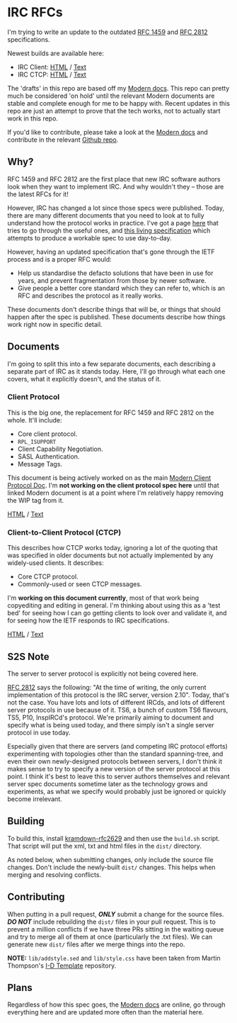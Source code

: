 # IRC RFCs

I'm trying to write an update to the outdated [RFC 1459](https://tools.ietf.org/html/rfc1459) and [RFC 2812](https://tools.ietf.org/html/rfc2812) specifications.

Newest builds are available here:

- IRC Client: [HTML](https://rawgit.com/DanielOaks/irc-rfcs/master/dist/id-oakley-irc-client-latest.html) / [Text](https://rawgit.com/DanielOaks/irc-rfcs/master/dist/id-oakley-irc-client-latest.txt)
- IRC CTCP: [HTML](https://rawgit.com/DanielOaks/irc-rfcs/master/dist/id-oakley-irc-ctcp-latest.html) / [Text](https://rawgit.com/DanielOaks/irc-rfcs/master/dist/id-oakley-irc-ctcp-latest.txt)

The 'drafts' in this repo are based off my [Modern docs](https://modern.ircdocs.horse/). This repo can pretty much be considered 'on hold' until the relevant Modern documents are stable and complete enough for me to be happy with. Recent updates in this repo are just an attempt to prove that the tech works, not to actually start work in this repo.

If you'd like to contribute, please take a look at the [Modern docs](https://modern.ircdocs.horse/) and contribute in the relevant [Github repo](https://github.com/ircdocs/modern-irc).


## Why?

RFC 1459 and RFC 2812 are the first place that new IRC software authors look when they want to implement IRC. And why wouldn't they – those are the latest RFCs for it!

However, IRC has changed a lot since those specs were published. Today, there are many different documents that you need to look at to fully understand how the protocol works in practice. I've got a page [here](https://ircdocs.horse/specs/) that tries to go through the useful ones, and [this living specification](https://modern.ircdocs.horse/) which attempts to produce a workable spec to use day-to-day.

However, having an updated specification that's gone through the IETF process and is a proper RFC would:

- Help us standardise the defacto solutions that have been in use for years, and prevent fragmentation from those by newer software.
- Give people a better core standard which they can refer to, which is an RFC and describes the protocol as it really works.

These documents don't describe things that will be, or things that should happen after the spec is published. These documents describe how things work right now in specific detail.


## Documents

I'm going to split this into a few separate documents, each describing a separate part of IRC as it stands today. Here, I'll go through what each one covers, what it explicitly doesn't, and the status of it.

### Client Protocol

This is the big one, the replacement for RFC 1459 and RFC 2812 on the whole. It'll include:

- Core client protocol.
- `RPL_ISUPPORT`
- Client Capability Negotiation.
- SASL Authentication.
- Message Tags.

This document is being actively worked on as the main [Modern Client Protocol Doc](https://modern.ircdocs.horse/). I'm **not working on the client protocol spec here** until that linked Modern document is at a point where I'm relatively happy removing the WIP tag from it.

[HTML](https://rawgit.com/DanielOaks/irc-rfcs/master/dist/id-oakley-irc-client-latest.html) / [Text](https://rawgit.com/DanielOaks/irc-rfcs/master/dist/id-oakley-irc-client-latest.txt)

### Client-to-Client Protocol (CTCP)

This describes how CTCP works today, ignoring a lot of the quoting that was specified in older documents but not actually implemented by any widely-used clients. It describes:

- Core CTCP protocol.
- Commonly-used or seen CTCP messages.

I'm **working on this document currently**, most of that work being copyediting and editing in general. I'm thinking about using this as a 'test bed' for seeing how I can go getting clients to look over and validate it, and for seeing how the IETF responds to IRC specifications.

[HTML](https://rawgit.com/DanielOaks/irc-rfcs/master/dist/id-oakley-irc-ctcp-latest.html) / [Text](https://rawgit.com/DanielOaks/irc-rfcs/master/dist/id-oakley-irc-ctcp-latest.txt)


## S2S Note

The server to server protocol is explicitly not being covered here.

[RFC 2812](https://tools.ietf.org/html/rfc2812) says the following: "At the time of writing, the only current implementation of this protocol is the IRC server, version 2.10". Today, that's not the case. You have lots and lots of different IRCds, and lots of different server protocols in use because of it. TS6, a bunch of custom TS6 flavours, TS5, P10, InspIRCd's protocol. We're primarily aiming to document and specify what is being used today, and there simply isn't a single server protocol in use today.

Especially given that there are servers (and competing IRC protocol efforts) experimenting with topologies other than the standard spanning-tree, and even their own newly-designed protocols between servers, I don't think it makes sense to try to specify a new version of the server protocol at this point. I think it's best to leave this to server authors themselves and relevant server spec documents sometime later as the technology grows and experiments, as what we specify would probably just be ignored or quickly become irrelevant.


## Building

To build this, install [kramdown-rfc2629](https://github.com/cabo/kramdown-rfc2629) and then use the `build.sh` script. That script will put the xml, txt and html files in the `dist/` directory.

As noted below, when submitting changes, only include the source file changes. Don't include the newly-built `dist/` changes. This helps when merging and resolving conflicts.


## Contributing

When putting in a pull request, ***ONLY*** submit a change for the source files. ***DO NOT*** include rebuilding the `dist/` files in your pull request. This is to prevent a million conflicts if we have three PRs sitting in the waiting queue and try to merge all of them at once (particularly the .txt files). We can generate new `dist/` files after we merge things into the repo.

**NOTE:** `lib/addstyle.sed` and `lib/style.css` have been taken from Martin Thompson's [I-D Template](https://github.com/martinthomson/i-d-template) repository.


## Plans

Regardless of how this spec goes, the [Modern docs](https://modern.ircdocs.horse/) are online, go through everything here and are updated more often than the material here.
